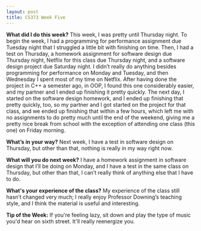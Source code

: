 ```yaml
---
layout: post
title: CS373 Week Five
---
```


__What did I do this week?__ This week, I was pretty until Thursday night. To begin the week, I had a programming for performance assignment due Tuesday night that I struggled a little bit with finishing on time. Then, I had a test on Thursday, a homework assignment for software design due Thursday night, Netflix for this class due Thursday night, and a software design project due Saturday night. I didn’t really do anything besides programming for performance on Monday and Tuesday, and then Wednesday I spent most of my time on Netflix. After having done the project in C++ a semester ago, in OOP, I found this one considerably easier, and my partner and I ended up finishing it pretty quickly. The next day, I started on the software design homework, and I ended up finishing that pretty quickly, too, so my partner and I got started on the project for that class, and we ended up finishing that within a few hours, which left me with no assignments to do pretty much until the end of the weekend, giving me a pretty nice break from school with the exception of attending one class (this one) on Friday morning.

__What’s in your way?__ Next week, I have a test in software design on Thursday, but other than that, nothing is really in my way right now.

__What will you do next week?__ I have a homework assignment in software design that I’ll be doing on Monday, and I have a test in the same class on Thursday, but other than that, I can’t really think of anything else that I have to do.

__What's your experience of the class?__ My experience of the class still hasn’t changed very much; I really enjoy Professor Downing’s teaching style, and I think the material is useful and interesting. 

__Tip of the Week:__ If you're feeling lazy, sit down and play the type of music you'd hear on sixth street. It'll really reenergize you.
